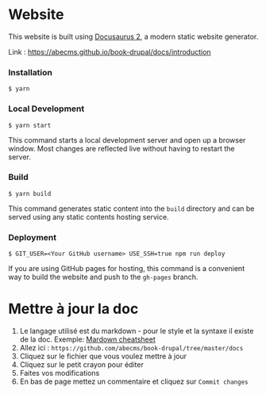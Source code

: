 # Website

This website is built using [Docusaurus 2](https://v2.docusaurus.io/), a modern static website generator.

Link : https://abecms.github.io/book-drupal/docs/introduction

### Installation

```
$ yarn
```

### Local Development

```
$ yarn start
```

This command starts a local development server and open up a browser window. Most changes are reflected live without having to restart the server.

### Build

```
$ yarn build
```

This command generates static content into the `build` directory and can be served using any static contents hosting service.

### Deployment

```
$ GIT_USER=<Your GitHub username> USE_SSH=true npm run deploy
```

If you are using GitHub pages for hosting, this command is a convenient way to build the website and push to the `gh-pages` branch.



# Mettre à jour la doc

1. Le langage utilisé est du markdown - pour le style et la syntaxe il existe de la doc. Exemple: [Mardown cheatsheet](https://github.com/adam-p/markdown-here/wiki/Markdown-Cheatsheet)
1. Allez ici : `https://github.com/abecms/book-drupal/tree/master/docs`
1. Cliquez sur le fichier que vous voulez mettre à jour
1. Cliquez sur le petit crayon pour éditer
1. Faites vos modifications
1. En bas de page mettez un commentaire et cliquez sur `Commit changes`
